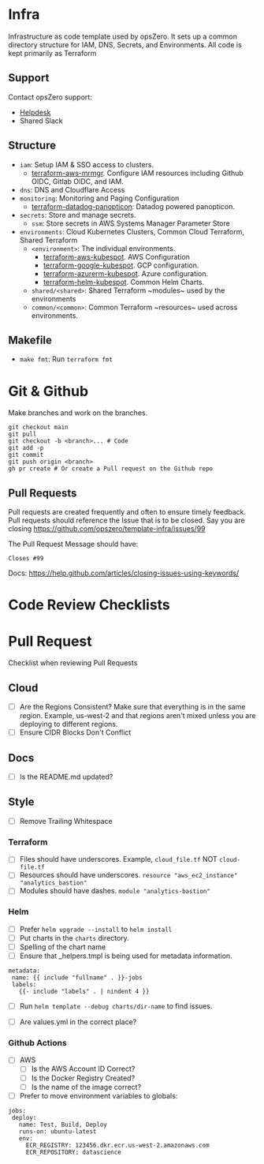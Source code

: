 # Infra

Infrastructure as code template used by opsZero. It sets up a common directory
structure for IAM, DNS, Secrets, and Environments. All code is kept primarily
as Terraform

## Support

Contact opsZero support:

 - [Helpdesk](https://support.opszero.com)
 - Shared Slack

## Structure

 - `iam`: Setup IAM & SSO access to clusters.
   - [terraform-aws-mrmgr](https://github.com/opszero/terraform-aws-mrmgr). Configure IAM resources including Github OIDC, Gitlab OIDC, and IAM.
 - `dns`: DNS and Cloudflare Access
 - `monitoring`: Monitoring and Paging Configuration
   - [terraform-datadog-panopticon](https://github.com/opszero/terraform-datadog-panopticon): Datadog powered panopticon.
 - `secrets`: Store and manage secrets.
   - `ssm`: Store secrets in AWS Systems Manager Parameter Store
 - `environments`: Cloud Kubernetes Clusters, Common Cloud Terraform, Shared Terraform
   - `<environment>`: The individual environments.
     - [terraform-aws-kubespot](https://github.com/opszero/terraform-aws-kubespot). AWS Configuration
     - [terraform-google-kubespot](https://github.com/opszero/terraform-google-kubespot). GCP configuration.
     - [terraform-azurerm-kubespot](https://github.com/opszero/terraform-azurerm-kubespot). Azure configuration.
     - [terraform-helm-kubespot](https://github.com/opszero/terraform-helm-kubespot). Common Helm Charts.
   - `shared/<shared>`: Shared Terraform ~modules~ used by the environments
   - `common/<common>`: Common Terraform ~resources~ used across environments.

## Makefile

 - `make fmt`: Run `terraform fmt`

# Git & Github

Make branches and work on the branches.

```
git checkout main
git pull
git checkout -b <branch>... # Code
git add -p
git commit
git push origin <branch>
gh pr create # Or create a Pull request on the Github repo
```

## Pull Requests

Pull requests are created frequently and often to ensure timely feedback.
Pull requests should reference the Issue that is to be closed. Say you are closing
https://github.com/opszero/template-infra/issues/99

The Pull Request Message should have:

```
Closes #99
```

Docs: https://help.github.com/articles/closing-issues-using-keywords/

# Code Review Checklists


# Pull Request

Checklist when reviewing Pull Requests

## Cloud

 - [ ] Are the Regions Consistent? Make sure that everything is in the same
       region. Example, us-west-2 and that regions aren't mixed unless you are
       deploying to different regions.
 - [ ] Ensure CIDR Blocks Don't Conflict

## Docs

 - [ ] Is the README.md updated?

## Style

 - [ ] Remove Trailing Whitespace

### Terraform

 - [ ] Files should have underscores. Example, `cloud_file.tf` NOT `cloud-file.tf`
 - [ ] Resources should have underscores. `resource "aws_ec2_instance" "analytics_bastion"`
 - [ ] Modules should have dashes. `module "analytics-bastion"`

### Helm

 - [ ] Prefer `helm upgrade --install` to `helm install`
 - [ ] Put charts in the `charts` directory.
 - [ ] Spelling of the chart name
 - [ ] Ensure that _helpers.tmpl is being used for metadata information.
 ```
 metadata:
  name: {{ include "fullname" . }}-jobs
  labels:
    {{- include "labels" . | nindent 4 }}
 ```
 - [ ] Run `helm template --debug charts/dir-name` to find issues.
 - [ ] Are values.yml in the correct place?


### Github Actions

 - [ ] AWS
   - [ ] Is the AWS Account ID Correct?
   - [ ] Is the Docker Registry Created?
   - [ ] Is the name of the image correct?
 - [ ] Prefer to move environment variables to globals:
 ```
 jobs:
  deploy:
    name: Test, Build, Deploy
    runs-on: ubuntu-latest
    env:
      ECR_REGISTRY: 123456.dkr.ecr.us-west-2.amazonaws.com
      ECR_REPOSITORY: datascience
 ```
